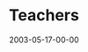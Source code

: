---
layout: message
category: message
series: "Supermodels"
title: "Teachers"
date: 2003-05-17-00-00
message_id: 223
sc-permalink-url: "http://soundcloud.com/crdschurch/teachers"
audio: "http://s3.amazonaws.com/crossroads-media/messages/audio/Supermodels_05-18-03_Teachers.mp3"
audio-duration: "39:05"
tag: 
 - story
 - model
 - gil
 - hopkins
 - michael
 - reid
 - carpenter
 - brian
 - tome
explicit: false
---